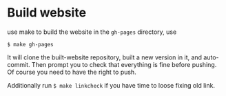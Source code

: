 # Build website


use make to build the website in the `gh-pages` directory, use

```
$ make gh-pages
```

It will clone the built-website repository, built a new version in it, and auto-commit.
Then prompt you to check that everything is fine before pushing. Of course you need 
to have the right to push. 


Additionally run `$ make linkcheck` if you have time to loose fixing old link. 


